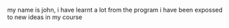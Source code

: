 my name is john, i have learnt a lot from the program 
i have been expossed to new ideas in my course
